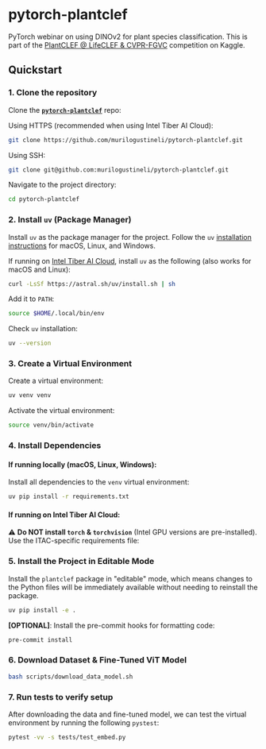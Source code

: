 # pytorch-plantclef

PyTorch webinar on using DINOv2 for plant species classification.
This is part of the [PlantCLEF @ LifeCLEF & CVPR-FGVC](https://www.kaggle.com/competitions/plantclef-2025) competition on Kaggle.

## Quickstart

### 1. Clone the repository

Clone the [**`pytorch-plantclef`**](https://github.com/murilogustineli/pytorch-plantclef) repo:

Using HTTPS (recommended when using Intel Tiber AI Cloud):

```bash
git clone https://github.com/murilogustineli/pytorch-plantclef.git
```

Using SSH:

```bash
git clone git@github.com:murilogustineli/pytorch-plantclef.git
```

Navigate to the project directory:

```bash
cd pytorch-plantclef
```

### 2. Install `uv` (Package Manager)

Install `uv` as the package manager for the project. Follow the `uv` [installation instructions](https://docs.astral.sh/uv/getting-started/installation/) for macOS, Linux, and Windows.

If running on [Intel Tiber AI Cloud](https://ai.cloud.intel.com/), install `uv` as the following (also works for macOS and Linux):

```bash
curl -LsSf https://astral.sh/uv/install.sh | sh
```

Add it to `PATH`:

```bash
source $HOME/.local/bin/env
```

Check `uv` installation:

```bash
uv --version
```

### 3. Create a Virtual Environment

Create a virtual environment:

```bash
uv venv venv
```

Activate the virtual environment:

```bash
source venv/bin/activate
```

### 4. Install Dependencies

#### If running locally (macOS, Linux, Windows):

Install all dependencies to the `venv` virtual environment:

```bash
uv pip install -r requirements.txt
```

#### If running on Intel Tiber AI Cloud:

⚠️ **Do NOT install `torch` & `torchvision`** (Intel GPU versions are pre-installed).
Use the ITAC-specific requirements file:

### 5. Install the Project in Editable Mode

Install the `plantclef` package in "editable" mode, which means changes to the Python files will be immediately available without needing to reinstall the package.

```bash
uv pip install -e .
```

**[OPTIONAL]**: Install the pre-commit hooks for formatting code:

```bash
pre-commit install
```

### 6. Download Dataset & Fine-Tuned ViT Model

```bash
bash scripts/download_data_model.sh
```

### 7. Run tests to verify setup

After downloading the data and fine-tuned model, we can test the virtual environment by running the following `pystest`:

```bash
pytest -vv -s tests/test_embed.py
```
